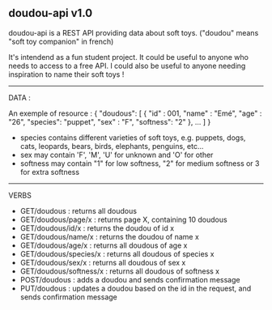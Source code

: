 doudou-api v1.0
----------------

doudou-api is a REST API providing data about soft toys.
("doudou" means "soft toy companion" in french)

It's intendend as a fun student project.
It could be useful to anyone who needs to access to a free API.
I could also be useful to anyone needing inspiration to name their soft toys !

--------------------------
DATA :

An exemple of resource :
{ "doudous": [
   {    "id" : 001,
        "name" :  "Emé", 
        "age" : "26",
        "species": "puppet",
        "sex" : "F",
        "softness": "2"
    },
    ...
  ]
}

- species contains different varieties of soft toys, e.g. puppets, dogs, cats, leopards, bears, birds, elephants, penguins, etc...
- sex may contain 'F', 'M', 'U' for unknown and 'O' for other
- softness may contain "1" for low softness, "2" for medium softness or 3 for extra softness

---------------------
VERBS

- GET/doudous : returns all doudous
- GET/doudous/page/x : returns page X, containing 10 doudous
- GET/doudous/id/x : returns the doudou of id x
- GET/doudous/name/x : returns the doudou of name x
- GET/doudous/age/x : returns all doudous of age x
- GET/doudous/species/x : returns all doudous of species x
- GET/doudous/sex/x : returns all doudous of sex x
- GET/doudous/softness/x : returns all doudous of softness x
- POST/doudous : adds a doudou and sends confirmation message
- PUT/doudous : updates a doudou based on the id in the request, and sends confirmation message